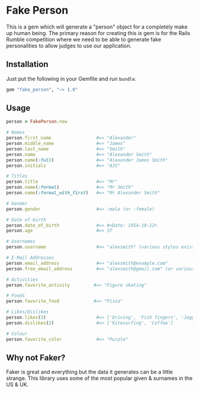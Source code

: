 # Fake Person

This is a gem which will generate a "person" object for a completely make up human being. The primary reason for creating this is gem is for the Rails Rumble competition where we need to be able to generate fake personalities to allow judges to use our application.

## Installation

Just put the following in your Gemfile and run `bundle`.

```ruby
gem "fake_person", "~> 1.0"
```

## Usage

```ruby
person = FakePerson.new

# Names
person.first_name                 #=> "Alexander"
person.middle_name                #=> "James"
person.last_name                  #=> "Smith"
person.name                       #=> "Alexander Smith"
person.name(:full)                #=> "Alexander James Smith"
person.initials                   #=> "AJS"

# Titles
person.title                      #=> "Mr"
person.name(:formal)              #=> "Mr Smith"
person.name(:formal_with_first)   #=> "Mr Alexander Smith"

# Gender
person.gender                     #=> :male (or :female)

# Date of birth
person.date_of_birth              #=> #<Date: 1954-10-12>
person.age                        #=> 37

# Usernames
person.username                   #=> "alexsmith" (various styles exist)

# E-Mail Addresses
person.email_address              #=> "alexsmith@example.com"
person.free_email_address         #=> "alexsmith@gmail.com" (or various other free providers)

# Activities
person.favorite_activity         #=> "Figure skating"

# Foods
person.favorite_food             #=> "Pizza"

# Likes/Dislikes
person.likes(3)                   #=> ['Driving', 'Fish fingers', 'Jogging']
person.dislikes(2)                #=> ['Kitesurfing', 'Coffee']

# Colour
person.favorite_color             #=> "Purple"
```

## Why not Faker?

Faker is great and everything but the data it generates can be a little strange. This library uses some of the most popular given & surnames in the US & UK.
